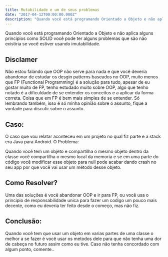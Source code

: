 ```yaml
---
title: Mutabilidade e um de seus problemas
date: "2017-04-12T00:00:00.000Z"
description: "Quando você está programando Orientado a Objeto e não aplica alguns principios como SOLID você pode ter alguns problemas que são não existiria se você estiver usando imutabilidade."
---
```


Quando você está programando Orientado a Objeto e não aplica alguns principios como SOLID você pode ter alguns problemas que são não existiria se você estiver usando imutabilidade.

## Disclamer

Não estou falando que OOP não serve para nada e que você deveria abandonar de estudar os desgin patterns baseados no OOP, muito menos que FP (Functional Programming) é a solução para tudo, apesar de eu gostar muito de FP, tenho estudado muito sobre OOP, algo que tenho notado é a dificuldade de se entender os conceitos e a aplicar da forma correta. Coisa que em FP é bem mais simples de se entender. Só lembrando também, isso é só minha opinião sobre o assunto, fique a vontade para discutir sobre o assunto.

## Caso:

O caso que vou relatar aconteceu em um projeto no qual fiz parte e a stack era Java para Android.
O Problema:

Quando você tem um objeto e compartilha o mesmo objeto dentro da classe você compartilha o mesmo local da memoria e se em uma parte do código você modificar esse objeto para null pode acabar dando crash no seu app por que você vai usar um método desse objeto.

## Como Resolver?

Uma das soluções é você abandonar OOP e ir para FP, ou você usa o principio de responsabilidade unica para fazer um codigo um pouco mais decente, como eu deveria ter feito desde o começo, mas não fiz.

## Conclusão:

Quando você tem que usar um objeto em varias partes de uma classe o melhor a se fazer é você usar os metodos dele para que não tenha uma dor de cabeça no futuro assim como eu tive.
Caso não tenha concordado com algum ponto, comente..

